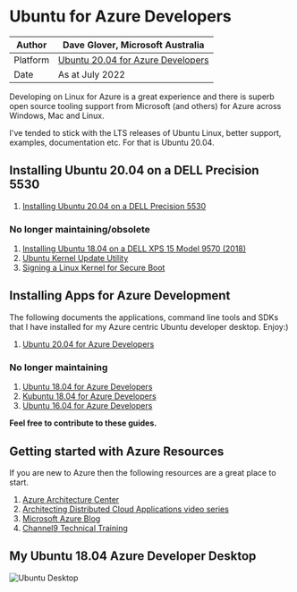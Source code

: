 # Ubuntu for Azure Developers

|Author|Dave Glover, Microsoft Australia|
|----|---|
|Platform| [Ubuntu 20.04 for Azure Developers](docs/Ubuntu2004.md)|
|Date|As at July 2022|

Developing on Linux for Azure is a great experience and there is superb open source tooling support from Microsoft (and others) for Azure across Windows, Mac and Linux.

I've tended to stick with the LTS releases of Ubuntu Linux, better support, examples, documentation etc. For that is Ubuntu 20.04.

## Installing Ubuntu 20.04 on a DELL Precision 5530

1. [Installing Ubuntu 20.04 on a DELL Precision 5530](./docs/dell-precision-5530.md)

### No longer maintaining/obsolete

1. [Installing Ubuntu 18.04 on a DELL XPS 15 Model 9570 (2018)](docs/dellxps15.md)
2. [Ubuntu Kernel Update Utility](https://www.omgubuntu.co.uk/2017/02/ukuu-easy-way-to-install-mainline-kernel-ubuntu)
3. [Signing a Linux Kernel for Secure Boot](docs/signing-kernel-for-secure-boot.md)

## Installing Apps for Azure Development

The following documents the applications, command line tools and SDKs that I have installed for my Azure centric Ubuntu developer desktop. Enjoy:)

1. [Ubuntu 20.04 for Azure Developers](docs/Ubuntu2004.md)

### No longer maintaining

1. [Ubuntu 18.04 for Azure Developers](docs/Ubuntu1804.md)
2. [Kubuntu 18.04 for Azure Developers](docs/Kubuntu1804.md)
3. [Ubuntu 16.04 for Azure Developers](docs/Ubuntu1604.md)

**Feel free to contribute to these guides.**

## Getting started with Azure Resources

If you are new to Azure then the following resources are a great place to start.

1. [Azure Architecture Center](https://docs.microsoft.com/azure/architecture/?WT.mc_id=iot-0000-dglover)
2. [Architecting Distributed Cloud Applications video series](https://www.youtube.com/watch?v=xJMbkZvuVO0&list=PL9XzOCngAkqs0Q8ZRdafnSYExKQurZrBY)
3. [Microsoft Azure Blog](https://azure.microsoft.com/blog/?WT.mc_id=iot-0000-dglover)
4. [Channel9 Technical Training](https://channel9.msdn.com/?WT.mc_id=iot-0000-dglover)

## My Ubuntu 18.04 Azure Developer Desktop

![Ubuntu Desktop](/resources/ubuntu-desktop.jpg)
